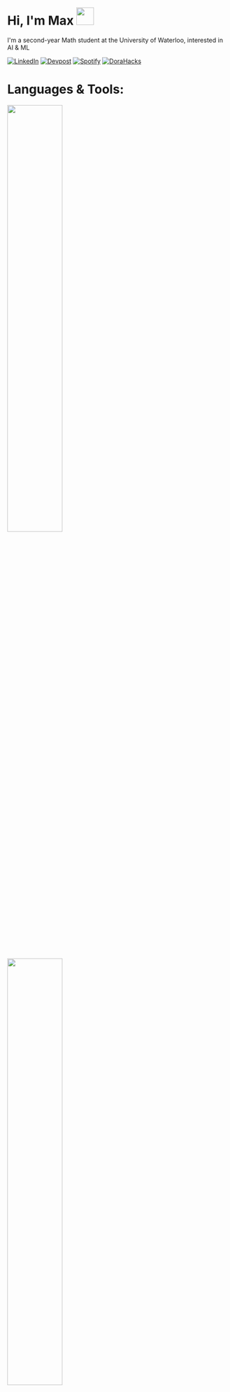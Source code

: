# Hi, I'm Max <img src="https://media.giphy.com/media/hvRJCLFzcasrR4ia7z/giphy.gif" width="40px">
I'm a second-year Math student at the University of Waterloo, interested in AI & ML <br>

[![LinkedIn](https://img.shields.io/badge/LinkedIn-0077B5?style=for-the-badge&logo=linkedin&logoColor=white)](https://linkedin.com/in/maximiliantmiller)
[![Devpost](https://img.shields.io/badge/Devpost-003E54?style=for-the-badge&logo=Devpost&logoColor=white)](https://devpost.com/mtmlr101?ref_content=user-portfolio&ref_feature=portfolio&ref_medium=global-nav)
[![Spotify](https://img.shields.io/badge/Spotify-1ED760?&style=for-the-badge&logo=spotify&logoColor=white)](https://open.spotify.com/user/2q1kx3zbnd9xayhtzccg5naq3?si=a38992f160f9454e)
[![DoraHacks](https://img.shields.io/badge/Devpost-003E54?style=for-the-badge&logo=Devpost&logoColor=white)](https://dorahacks.io/hacker/mtmlr)


# **Languages & Tools:** 
<div style="margin-bottom: 20px;">
  <img src="https://skillicons.dev/icons?i=py,flask,tensorflow,opencv,mysql&perline=5" alt="" style="width: 50%;"/>
  <img src="https://skillicons.dev/icons?i=javascript,nodejs,react,electron,mongodb&perline=5" alt="" style="width: 50%;"/>
</div>


# 📊 **GitHub Stats:**
<div style="display: flex; justify-content: space-between; gap: 20px; margin-bottom: 20px;">
  <img src="https://github-readme-stats.vercel.app/api?username=maxtmiller&theme=radical&hide_border=false&include_all_commits=true&count_private=false&layout=compact" alt="Stats" style="height: 200px;"/>
  <img src="https://github-readme-stats.vercel.app/api/top-langs/?username=maxtmiller&theme=radical&hide_border=false&include_all_commits=true&count_private=false&layout=compact" alt="Languages" style="height: 200px;"/>
</div>


![](https://komarev.com/ghpvc/?username=maxtmiller&color=blueviolet&abbreviated=true)

<!-- ![](https://github-readme-stats.vercel.app/api?username=maxtmiller&theme=radical&hide_border=false&include_all_commits=true&count_private=false&layout=compact) -->
<!-- ![](https://github-readme-stats.vercel.app/api/top-langs/?username=maxtmiller&theme=radical&hide_border=false&include_all_commits=true&count_private=false&layout=compact) -->
<!-- ![](https://github-readme-streak-stats.herokuapp.com/?user=maxtmiller&theme=radical&hide_border=false) -->

<!-- Proudly created with GPRM ( https://gprm.itsvg.in ) -->
